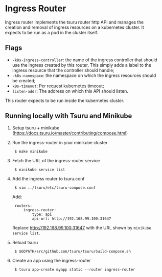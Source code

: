 # Ingress Router

Ingress router implements the tsuru router http API and manages the creation and removal of
ingress resources on a kubernetes cluster. It expects to be run as a pod in the cluster itself.

## Flags

- `-k8s-ingress-controller`: the name of the ingress controller that should use the ingress created by this router. This simply adds a label to the ingress resource that the controller should handle;
- `-k8s-namespace`: the namespace on which the ingress resources should be created;
- `k8s-timeout`: Per request kubernetes timeout;
- `listen-addr`: The address on which this API should listen.

This router expects to be run inside the kubernetes cluster.

## Running locally with Tsuru and Minikube

1. Setup tsuru + minikube (https://docs.tsuru.io/master/contributing/compose.html)

2. Run the ingress-router in your minikube cluster

        $ make minikube

3. Fetch the URL of the ingress-router service

        $ minikube service list

4. Add the ingress router to tsuru.conf

        $ vim ../tsuru/etc/tsuru-compose.conf

    Add:

        routers:
            ingress-router:
                type: api
                api-url: http://192.168.99.100:31647

    Replace http://192.168.99.100:31647 with the URL shown by `minikube service list`.

5. Reload tsuru

        $ $GOPATH/src/github.com/tsuru/tsuru/build-compose.sh

6. Create an app using the ingress-router

        $ tsuru app-create myapp static --router ingress-router

